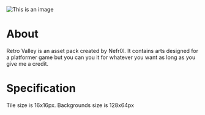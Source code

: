 ![This is an image](https://i.ibb.co/4RbWBtM/Retro-Valley.png)

# About
Retro Valley is an asset pack created by Nefr0l. It contains arts designed for a platformer game but you can you it for whatever you want as long as you give me a credit.

# Specification
Tile size is 16x16px. Backgrounds size is 128x64px

